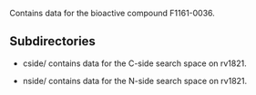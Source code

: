 Contains data for the bioactive compound F1161-0036.

## Subdirectories

- cside/ contains data for the C-side search space on rv1821.

- nside/ contains data for the N-side search space on rv1821.

